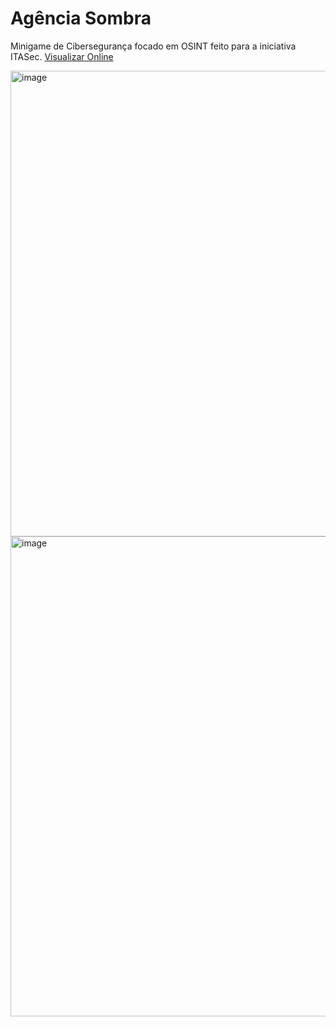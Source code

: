 # Agência Sombra
Minigame de Cibersegurança focado em OSINT feito para a iniciativa ITASec.
[Visualizar Online](https://agencia-sombra.netlify.app)


<img width="1541" height="745" alt="image" src="https://github.com/user-attachments/assets/dc5773de-aca7-465d-bdbd-b8d27664adbf" />

<img width="1511" height="768" alt="image" src="https://github.com/user-attachments/assets/0a8afd5d-fc9b-401c-9cc2-f259d2621acb" />
